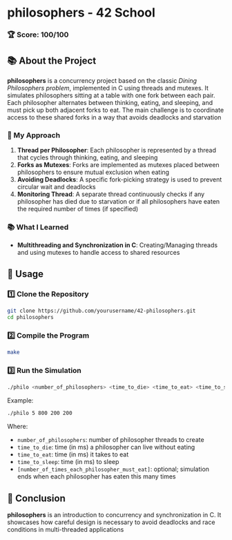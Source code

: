 # philosophers - 42 School

### 🏆 Score: **100/100**

## 📚 About the Project

**philosophers** is a concurrency project based on the classic *Dining Philosophers problem*, implemented in C using threads and mutexes. It simulates philosophers sitting at a table with one fork between each pair. Each philosopher alternates between thinking, eating, and sleeping, and must pick up both adjacent forks to eat. The main challenge is to coordinate access to these shared forks in a way that avoids deadlocks and starvation

### 🧠 My Approach

1. **Thread per Philosopher**: Each philosopher is represented by a thread that cycles through thinking, eating, and sleeping
2. **Forks as Mutexes**: Forks are implemented as mutexes placed between philosophers to ensure mutual exclusion when eating
3. **Avoiding Deadlocks**: A specific fork-picking strategy is used to prevent circular wait and deadlocks
4. **Monitoring Thread**: A separate thread continuously checks if any philosopher has died due to starvation or if all philosophers have eaten the required number of times (if specified)

### 📚 What I Learned
- **Multithreading and Synchronization in C**: Creating/Managing threads and using mutexes to handle access to shared resources

## 🚀 Usage

### 1️⃣ Clone the Repository

```bash
git clone https://github.com/yourusername/42-philosophers.git
cd philosophers
```

### 2️⃣ Compile the Program

```bash
make
```

### 3️⃣ Run the Simulation

```bash
./philo <number_of_philosophers> <time_to_die> <time_to_eat> <time_to_sleep> [number_of_times_each_philosopher_must_eat]
```

Example:

```bash
./philo 5 800 200 200
```

Where:
- `number_of_philosophers`: number of philosopher threads to create
- `time_to_die`: time (in ms) a philosopher can live without eating
- `time_to_eat`: time (in ms) it takes to eat
- `time_to_sleep`: time (in ms) to sleep
- `[number_of_times_each_philosopher_must_eat]`: optional; simulation ends when each philosopher has eaten this many times

## 🏁 Conclusion

**philosophers** is an introduction to concurrency and synchronization in C. It showcases how careful design is necessary to avoid deadlocks and race conditions in multi-threaded applications
